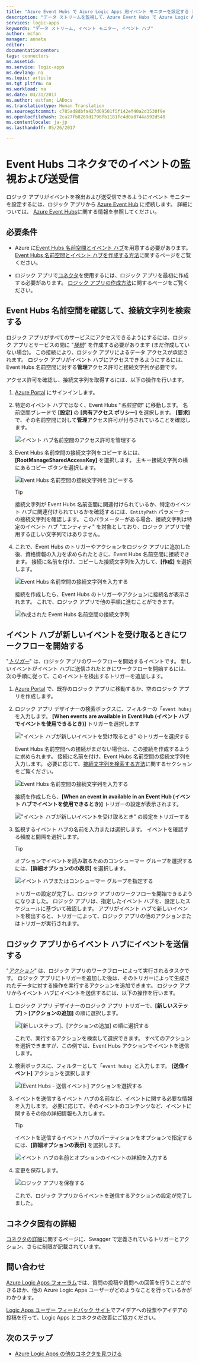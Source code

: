 ```yaml
---
title: "Azure Event Hubs で Azure Logic Apps 用イベント モニターを設定する | Microsoft Docs"
description: "データ ストリームを監視して、Azure Event Hubs で Azure Logic Apps のイベントを送受信します"
services: logic-apps
keywords: "データ ストリーム, イベント モニター, イベント ハブ"
author: ecfan
manager: anneta
editor: 
documentationcenter: 
tags: connectors
ms.assetid: 
ms.service: logic-apps
ms.devlang: na
ms.topic: article
ms.tgt_pltfrm: na
ms.workload: na
ms.date: 03/31/2017
ms.author: estfan; LADocs
ms.translationtype: Human Translation
ms.sourcegitcommit: c785ad8dbfa427d69501f5f142ef40a2d3530f9e
ms.openlocfilehash: 2ca27fb8269d1796fb1181fc4d0a8744a592d548
ms.contentlocale: ja-jp
ms.lasthandoff: 05/26/2017

---
```


# <a name="monitor-receive-and-send-events-with-the-event-hubs-connector"></a>Event Hubs コネクタでのイベントの監視および送受信

ロジック アプリがイベントを検出および送受信できるようにイベント モニターを設定するには、ロジック アプリから [Azure Event Hub](https://azure.microsoft.com/services/event-hubs) に接続します。 詳細については、 [Azure Event Hubs](../event-hubs/event-hubs-what-is-event-hubs.md)に関する情報を参照してください。

## <a name="requirements"></a>必要条件

* Azure に[Event Hubs 名前空間とイベント ハブ](../event-hubs/event-hubs-create.md)を用意する必要があります。 [Event Hubs 名前空間とイベント ハブを作成する方法](../event-hubs/event-hubs-create.md)に関するページをご覧ください。 

* ロジック アプリで[コネクタ](https://docs.microsoft.com/azure/connectors/apis-list)を使用するには、ロジック アプリを最初に作成する必要があります。 [ロジック アプリの作成方法](../logic-apps/logic-apps-create-a-logic-app.md)に関するページをご覧ください。

<a name="permissions-connection-string"></a>
## <a name="check-event-hubs-namespace-permissions-and-find-the-connection-string"></a>Event Hubs 名前空間を確認して、接続文字列を検索する

ロジック アプリがすべてのサービスにアクセスできるようにするには、ロジック アプリとサービスの間に "[*接続*](./connectors-overview.md)" を作成する必要があります (まだ作成していない場合)。 この接続により、ロジック アプリによるデータ アクセスが承認されます。
ロジック アプリがイベント ハブにアクセスできるようにするには、Event Hubs 名前空間に対する**管理**アクセス許可と接続文字列が必要です。

アクセス許可を確認し、接続文字列を取得するには、以下の操作を行います。

1.  [Azure Portal](https://portal.azure.com "Azure Portal") にサインインします。 

2.  特定のイベント ハブではなく、Event Hubs "*名前空間*" に移動します。 名前空間ブレードで **[設定]** の **[共有アクセス ポリシー]** を選択します。 **[要求]** で、その名前空間に対して**管理**アクセス許可が付与されていることを確認します。

    ![イベント ハブ名前空間のアクセス許可を管理する](./media/connectors-create-api-azure-event-hubs/event-hubs-namespace.png)

3.  Event Hubs 名前空間の接続文字列をコピーするには、**[RootManageSharedAccessKey]** を選択します。 主キー接続文字列の横にあるコピー ボタンを選択します。

    ![Event Hubs 名前空間の接続文字列をコピーする](media/connectors-create-api-azure-event-hubs/find-event-hub-namespace-connection-string.png)

    > [!TIP]
    > 接続文字列が Event Hubs 名前空間に関連付けられているか、特定のイベント ハブに関連付けられているかを確認するには、`EntityPath` パラメーターの接続文字列を確認します。 このパラメーターがある場合、接続文字列は特定のイベント ハブ "エンティティ" を対象としており、ロジック アプリで使用する正しい文字列ではありません。

4.  これで、Event Hubs のトリガーやアクションをロジック アプリに追加した後、資格情報の入力を求められたときに、Event Hubs 名前空間に接続できます。 接続に名前を付け、コピーした接続文字列を入力して、**[作成]** を選択します。

    ![Event Hubs 名前空間の接続文字列を入力する](./media/connectors-create-api-azure-event-hubs/event-hubs-connection.png)

    接続を作成したら、Event Hubs のトリガーやアクションに接続名が表示されます。 
    これで、ロジック アプリで他の手順に進むことができます。

    ![作成された Event Hubs 名前空間の接続文字列](./media/connectors-create-api-azure-event-hubs/event-hubs-connection-created.png)

## <a name="start-workflow-when-your-event-hub-receives-new-events"></a>イベント ハブが新しいイベントを受け取るときにワークフローを開始する

"[*トリガー*](../logic-apps/logic-apps-what-are-logic-apps.md#logic-app-concepts)" は、ロジック アプリのワークフローを開始するイベントです。 新しいイベントがイベント ハブに送信されたときにワークフローを開始するには、次の手順に従って、このイベントを検出するトリガーを追加します。

1.  [Azure Portal](https://portal.azure.com "Azure Portal") で、既存のロジック アプリに移動するか、空のロジック アプリを作成します。

2.  ロジック アプリ デザイナーの検索ボックスに、フィルターの「`event hubs`」を入力します。 **[When events are available in Event Hub (イベント ハブでイベントを使用できるとき)]** トリガーを選択します

    !["イベント ハブが新しいイベントを受け取るとき" のトリガーを選択する](./media/connectors-create-api-azure-event-hubs/find-event-hubs-trigger.png)

    Event Hubs 名前空間への接続がまだない場合は、この接続を作成するように求められます。 接続に名前を付け、Event Hubs 名前空間の接続文字列を入力します。 
    必要に応じて、[接続文字列を検索する方法](#permissions-connection-string)に関するセクションをご覧ください。

    ![Event Hubs 名前空間の接続文字列を入力する](./media/connectors-create-api-azure-event-hubs/event-hubs-connection.png)

    接続を作成したら、**[When an event in available in an Event Hub (イベント ハブでイベントを使用できるとき)]** トリガーの設定が表示されます。

    !["イベント ハブが新しいイベントを受け取るとき" の設定をトリガーする](./media/connectors-create-api-azure-event-hubs/event-hubs-trigger.png)

3.  監視するイベント ハブの名前を入力または選択します。 イベントを確認する頻度と間隔を選択します。

    > [!TIP]
    > オプションでイベントを読み取るためのコンシューマー グループを選択するには、**[詳細オプションのの表示]** を選択します。 

    ![イベント ハブまたはコンシューマー グループを指定する](./media/connectors-create-api-azure-event-hubs/event-hubs-trigger-details.png)

    トリガーの設定が完了し、ロジック アプリのワークフローを開始できるようになりました。 
    ロジック アプリは、指定したイベント ハブを、設定したスケジュールに基づいて確認します。 
    アプリがイベント ハブで新しいイベントを検出すると、トリガーによって、ロジック アプリの他のアクションまたはトリガーが実行されます。

## <a name="send-events-to-your-event-hub-from-your-logic-app"></a>ロジック アプリからイベント ハブにイベントを送信する

"[*アクション*](../logic-apps/logic-apps-what-are-logic-apps.md#logic-app-concepts)" は、ロジック アプリのワークフローによって実行されるタスクです。 ロジック アプリにトリガーを追加した後は、そのトリガーによって生成されたデータに対する操作を実行するアクションを追加できます。 ロジック アプリからイベント ハブにイベントを送信するには、以下の操作を行います。

1.  ロジック アプリ デザイナーのロジック アプリ トリガーで、**[新しいステップ]** > **[アクションの追加]** の順に選択します。

    ![[新しいステップ]、[アクションの追加] の順に選択する](./media/connectors-create-api-azure-event-hubs/add-action.png)

    これで、実行するアクションを検索して選択できます。 
    すべてのアクションを選択できますが、この例では、Event Hubs アクションでイベントを送信します。

2.  検索ボックスに、フィルターとして「`event hubs`」と入力します。
**[送信イベント]** アクションを選択します

    ![[Event Hubs - 送信イベント] アクションを選択する](./media/connectors-create-api-azure-event-hubs/find-event-hubs-action.png)

3.  イベントを送信するイベント ハブの名前など、イベントに関する必要な情報を入力します。 必要に応じて、そのイベントのコンテンツなど、イベントに関するその他の詳細情報も入力します。

    > [!TIP]
    > イベントを送信するイベント ハブのパーティションをオプションで指定するには、**[詳細オプションの表示]** を選択します。 

    ![イベント ハブの名前とオプションのイベントの詳細を入力する](./media/connectors-create-api-azure-event-hubs/event-hubs-send-event-action.png)

6.  変更を保存します。

    ![ロジック アプリを保存する](./media/connectors-create-api-azure-event-hubs/save-logic-app.png)

    これで、ロジック アプリからイベントを送信するアクションの設定が完了しました。 

## <a name="connector-specific-details"></a>コネクタ固有の詳細

[コネクタの詳細](/connectors/eventhubs/)に関するページに、Swagger で定義されているトリガーとアクション、さらに制限が記載されています。 

## <a name="get-help"></a>問い合わせ

[Azure Logic Apps フォーラム](https://social.msdn.microsoft.com/Forums/en-US/home?forum=azurelogicapps)では、質問の投稿や質問への回答を行うことができるほか、他の Azure Logic Apps ユーザーがどのようなことを行っているかがわかります。

[Logic Apps ユーザー フィードバック サイト](http://aka.ms/logicapps-wish)でアイデアへの投票やアイデアの投稿を行って、Logic Apps とコネクタの改善にご協力ください。

## <a name="next-steps"></a>次のステップ

*  [Azure Logic Apps の他のコネクタを見つける](./apis-list.md)
